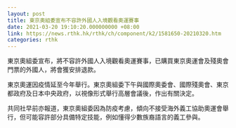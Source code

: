 ```yaml
---
layout: post
title: 東京奧組委宣布不容許外國人入境觀看奧運賽事
date: 2021-03-20 19:10:20.000000000 +08:00
link: https://news.rthk.hk/rthk/ch/component/k2/1581650-20210320.htm
categories: rthk
---
```


東京奧組委宣布，將不容許外國人入境觀看奧運賽事，已購買東京奧運會及殘奧會門票的外國人，將會獲安排退款。

東京奧運因疫情延至今年舉行。東京奧組委下午與國際奧委會、國際殘奧會、東京都政府及日本中央政府，以視像形式舉行高層會議後，作出有關決定。

共同社早前亦報道，東京奧組委因為防疫考慮，傾向不接受海外義工協助奧運會舉行，但可能容許部分具備特定技能，例如懂得少數族裔語言的義工參與。
